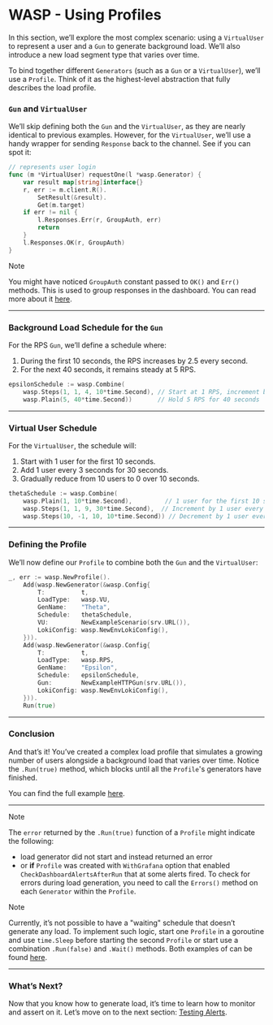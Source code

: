 # WASP - Using Profiles

In this section, we’ll explore the most complex scenario: using a `VirtualUser` to represent a user and a `Gun` to generate background load. We’ll also introduce a new load segment type that varies over time.

To bind together different `Generators` (such as a `Gun` or a `VirtualUser`), we’ll use a `Profile`. Think of it as the highest-level abstraction that fully describes the load profile.

### `Gun` and `VirtualUser`

We’ll skip defining both the `Gun` and the `VirtualUser`, as they are nearly identical to previous examples. However, for the `VirtualUser`, we’ll use a handy wrapper for sending `Response` back to the channel. See if you can spot it:

```go
// represents user login
func (m *VirtualUser) requestOne(l *wasp.Generator) {
	var result map[string]interface{}
	r, err := m.client.R().
		SetResult(&result).
		Get(m.target)
	if err != nil {
		l.Responses.Err(r, GroupAuth, err)
		return
	}
	l.Responses.OK(r, GroupAuth)
}
```

> [!NOTE]
> You might have noticed `GroupAuth` constant passed to `OK()` and `Err()` methods. This is used to group responses in the dashboard. 
> You can read more about it [here](./how-to/use_labels.md).

---

### Background Load Schedule for the `Gun`

For the RPS `Gun`, we’ll define a schedule where:
1. During the first 10 seconds, the RPS increases by 2.5 every second.
2. For the next 40 seconds, it remains steady at 5 RPS.

```go
epsilonSchedule := wasp.Combine(
    wasp.Steps(1, 1, 4, 10*time.Second), // Start at 1 RPS, increment by 1 RPS in 4 steps over 10 seconds (1 increment every 2.5 seconds)
    wasp.Plain(5, 40*time.Second))       // Hold 5 RPS for 40 seconds
```

---

### Virtual User Schedule

For the `VirtualUser`, the schedule will:
1. Start with 1 user for the first 10 seconds.
2. Add 1 user every 3 seconds for 30 seconds.
3. Gradually reduce from 10 users to 0 over 10 seconds.

```go
thetaSchedule := wasp.Combine(
    wasp.Plain(1, 10*time.Second),         // 1 user for the first 10 seconds
    wasp.Steps(1, 1, 9, 30*time.Second),  // Increment by 1 user every ~3 seconds over 30 seconds
    wasp.Steps(10, -1, 10, 10*time.Second)) // Decrement by 1 user every second over 10 seconds
```

---

### Defining the Profile

We’ll now define our `Profile` to combine both the `Gun` and the `VirtualUser`:

```go
_, err := wasp.NewProfile().
    Add(wasp.NewGenerator(&wasp.Config{
        T:          t,
        LoadType:   wasp.VU,
        GenName:    "Theta",
        Schedule:   thetaSchedule,
        VU:         NewExampleScenario(srv.URL()),
        LokiConfig: wasp.NewEnvLokiConfig(),
    })).
    Add(wasp.NewGenerator(&wasp.Config{
        T:          t,
        LoadType:   wasp.RPS,
        GenName:    "Epsilon",
        Schedule:   epsilonSchedule,
        Gun:        NewExampleHTTPGun(srv.URL()),
        LokiConfig: wasp.NewEnvLokiConfig(),
    })).
    Run(true)
```

---

### Conclusion

And that’s it! You’ve created a complex load profile that simulates a growing number of users alongside a background load that varies over time. Notice the `.Run(true)` method, which blocks until all the `Profile`'s generators have finished.

You can find the full example [here](https://github.com/smartcontractkit/chainlink-testing-framework/tree/main/wasp/examples/profiles).

---

> [!NOTE]  
> The `error` returned by the `.Run(true)` function of a `Profile` might indicate the following:
> * load generator did not start and instead returned an error
> * or **if** `Profile` was created with `WithGrafana` option that enabled `CheckDashboardAlertsAfterRun` that at some alerts fired.
> To check for errors during load generation, you need to call the `Errors()` method on each `Generator` within the `Profile`.

> [!NOTE]  
> Currently, it’s not possible to have a "waiting" schedule that doesn’t generate any load. 
> To implement such logic, start one `Profile` in a goroutine and use `time.Sleep` before starting the second `Profile` or start use a combination `.Run(false)` and `.Wait()` methods.
> Both examples of can be found [here](https://github.com/smartcontractkit/chainlink-testing-framework/tree/main/wasp/examples/profiles/node_background_load_test.go).

---

### What’s Next?

Now that you know how to generate load, it’s time to learn how to monitor and assert on it. Let’s move on to the next section: [Testing Alerts](./testing_alerts.md).